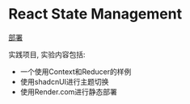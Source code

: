 # React State Management

[部署](https://react-state-management-3pxy.onrender.com)

实践项目, 实验内容包括:
- 一个使用Context和Reducer的样例
- 使用shadcnUI进行主题切换
- 使用Render.com进行静态部署
